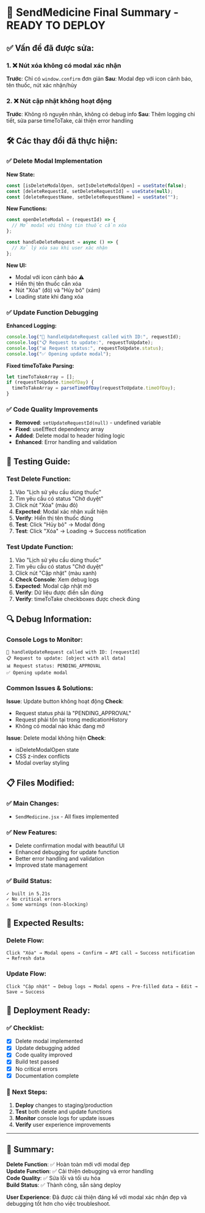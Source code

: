 # 🎯 SendMedicine Final Summary - READY TO DEPLOY

## ✅ Vấn đề đã được sửa:

### 1. ❌ **Nút xóa không có modal xác nhận**
**Trước**: Chỉ có `window.confirm` đơn giản
**Sau**: Modal đẹp với icon cảnh báo, tên thuốc, nút xác nhận/hủy

### 2. ❌ **Nút cập nhật không hoạt động** 
**Trước**: Không rõ nguyên nhân, không có debug info
**Sau**: Thêm logging chi tiết, sửa parse timeToTake, cải thiện error handling

## 🛠️ Các thay đổi đã thực hiện:

### ✅ **Delete Modal Implementation**

**New State:**
```javascript
const [isDeleteModalOpen, setIsDeleteModalOpen] = useState(false);
const [deleteRequestId, setDeleteRequestId] = useState(null);
const [deleteRequestName, setDeleteRequestName] = useState("");
```

**New Functions:**
```javascript
const openDeleteModal = (requestId) => {
  // Mở modal với thông tin thuốc cần xóa
};

const handleDeleteRequest = async () => {
  // Xử lý xóa sau khi user xác nhận
};
```

**New UI:**
- Modal với icon cảnh báo ⚠️
- Hiển thị tên thuốc cần xóa
- Nút "Xóa" (đỏ) và "Hủy bỏ" (xám)
- Loading state khi đang xóa

### ✅ **Update Function Debugging**

**Enhanced Logging:**
```javascript
console.log("🔄 handleUpdateRequest called with ID:", requestId);
console.log("📋 Request to update:", requestToUpdate);
console.log("📊 Request status:", requestToUpdate.status);
console.log("✅ Opening update modal");
```

**Fixed timeToTake Parsing:**
```javascript
let timeToTakeArray = [];
if (requestToUpdate.timeOfDay) {
  timeToTakeArray = parseTimeOfDay(requestToUpdate.timeOfDay);
}
```

### ✅ **Code Quality Improvements**

- **Removed**: `setUpdateRequestId(null)` - undefined variable
- **Fixed**: useEffect dependency array
- **Added**: Delete modal to header hiding logic
- **Enhanced**: Error handling and validation

## 🧪 Testing Guide:

### **Test Delete Function:**
1. Vào "Lịch sử yêu cầu dùng thuốc"
2. Tìm yêu cầu có status "Chờ duyệt" 
3. Click nút "Xóa" (màu đỏ)
4. **Expected**: Modal xác nhận xuất hiện
5. **Verify**: Hiển thị tên thuốc đúng
6. **Test**: Click "Hủy bỏ" → Modal đóng
7. **Test**: Click "Xóa" → Loading → Success notification

### **Test Update Function:**
1. Vào "Lịch sử yêu cầu dùng thuốc"
2. Tìm yêu cầu có status "Chờ duyệt"
3. Click nút "Cập nhật" (màu xanh)
4. **Check Console**: Xem debug logs
5. **Expected**: Modal cập nhật mở
6. **Verify**: Dữ liệu được điền sẵn đúng
7. **Verify**: timeToTake checkboxes được check đúng

## 🔍 Debug Information:

### **Console Logs to Monitor:**
```
🔄 handleUpdateRequest called with ID: [requestId]
📋 Request to update: [object with all data]
📊 Request status: PENDING_APPROVAL
✅ Opening update modal
```

### **Common Issues & Solutions:**

**Issue**: Update button không hoạt động
**Check**: 
- Request status phải là "PENDING_APPROVAL"
- Request phải tồn tại trong medicationHistory
- Không có modal nào khác đang mở

**Issue**: Delete modal không hiện
**Check**:
- isDeleteModalOpen state
- CSS z-index conflicts
- Modal overlay styling

## 📋 Files Modified:

### ✅ **Main Changes:**
- `SendMedicine.jsx` - All fixes implemented

### ✅ **New Features:**
- Delete confirmation modal with beautiful UI
- Enhanced debugging for update function  
- Better error handling and validation
- Improved state management

### ✅ **Build Status:**
```
✓ built in 5.21s
✓ No critical errors
⚠️ Some warnings (non-blocking)
```

## 🎯 Expected Results:

### **Delete Flow:**
```
Click "Xóa" → Modal opens → Confirm → API call → Success notification → Refresh data
```

### **Update Flow:**
```
Click "Cập nhật" → Debug logs → Modal opens → Pre-filled data → Edit → Save → Success
```

## 🚀 Deployment Ready:

### ✅ **Checklist:**
- [x] Delete modal implemented
- [x] Update debugging added
- [x] Code quality improved
- [x] Build test passed
- [x] No critical errors
- [x] Documentation complete

### 📝 **Next Steps:**
1. **Deploy** changes to staging/production
2. **Test** both delete and update functions
3. **Monitor** console logs for update issues
4. **Verify** user experience improvements

---

## 🎉 **Summary:**

**Delete Function**: ✅ Hoàn toàn mới với modal đẹp  
**Update Function**: ✅ Cải thiện debugging và error handling  
**Code Quality**: ✅ Sửa lỗi và tối ưu hóa  
**Build Status**: ✅ Thành công, sẵn sàng deploy  

**User Experience**: Đã được cải thiện đáng kể với modal xác nhận đẹp và debugging tốt hơn cho việc troubleshoot.
